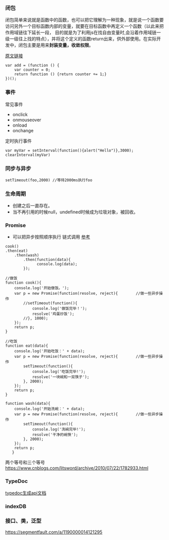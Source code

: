 ### 闭包

闭包简单来说就是函数中的函数，也可以把它理解为一种现象，就是说一个函数要访问另外一个目标函数内部的变量，就要在目标函数中再定义一个函数（以此来把作用域链往下延长一段，
目的就是为了利用js在找自由变量时,会沿着作用域链一级一级往上找的特点），并将这个定义的函数return出来，供外部使用。在实际开发中，闭包主要是用来**封装变量，收敛权限**。

[原文链接](https://blog.csdn.net/lidysun/article/details/88367885)

```
var add = (function () {
    var counter = 0;
    return function () {return counter += 1;}
})();
```

### 事件

常见事件
- onclick
- onmouseover
- onload
- onchange


定时执行事件
```
var myVar = setInterval(function(){alert("Hello")},3000);
clearInterval(myVar)
```

### 同步与异步

```
setTimeout(foo,2000) //等待2000ms执行foo
```

### 生命周期
- 创建之后一直存在。
- 当不再引用的时候null，undefined时候成为垃圾对象，被回收。


### Promise
- 可以把异步按照顺序执行
链式调用
[参考](https://blog.csdn.net/u013967628/article/details/86569262)
```
cook()
.then(eat)
    .then(wash)
        .then(function(data){
              console.log(data);
        });   

//做饭
function cook(){
    console.log('开始做饭。');
    var p = new Promise(function(resolve, reject){        //做一些异步操作
        //setTimeout(function(){
            console.log('做饭完毕！');
            resolve('鸡蛋炒饭');
        //}, 1000);
    });
    return p;
}
 
//吃饭
function eat(data){
    console.log('开始吃饭：' + data);
    var p = new Promise(function(resolve, reject){        //做一些异步操作
        setTimeout(function(){
            console.log('吃饭完毕!');
            resolve('一块碗和一双筷子');
        }, 2000);
    });
    return p;
}
 
function wash(data){
    console.log('开始洗碗：' + data);
    var p = new Promise(function(resolve, reject){        //做一些异步操作
        setTimeout(function(){
            console.log('洗碗完毕!');
            resolve('干净的碗筷');
        }, 2000);
    });
    return p;
   }
```

两个等号和三个等号
https://www.cnblogs.com/litsword/archive/2010/07/22/1782933.html

### TypeDoc
[typedoc生成api文档](https://www.jianshu.com/p/d6b96965c16b)

### indexDB


### 接口、类，泛型

https://segmentfault.com/a/1190000014121295
